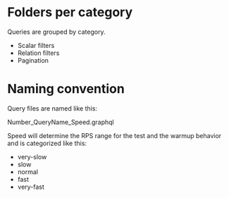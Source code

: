 # Folders per category

Queries are grouped by category. 

* Scalar filters
* Relation filters
* Pagination 


# Naming convention

Query files are named like this:

Number_QueryName_Speed.graphql

Speed will determine the RPS range for the test and the warmup behavior and is categorized like this:

* very-slow
* slow
* normal
* fast
* very-fast



